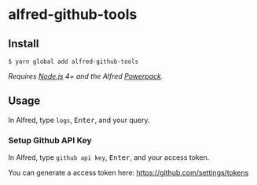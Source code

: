 # alfred-github-tools

## Install

```
$ yarn global add alfred-github-tools
```

*Requires [Node.js](https://nodejs.org) 4+ and the Alfred [Powerpack](https://www.alfredapp.com/powerpack/).*


## Usage

In Alfred, type `logs`, <kbd>Enter</kbd>, and your query.


### Setup Github API Key

In Alfred, type `github api key`, <kbd>Enter</kbd>, and your access token.

You can generate a access token here: https://github.com/settings/tokens
